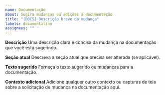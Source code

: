 ```yaml
---
name: Documentação
about: Sugira mudanças ou adições à documentação
title: "[DOCS] Descrição breve da mudança"
labels: documentation
assignees: ""
---
```


**Descrição**
Uma descrição clara e concisa da mudança na documentação que você está sugerindo.

**Seção atual**
Descreva a seção atual que precisa ser alterada (se aplicável).

**Texto sugerido**
Forneça o texto sugerido ou mudanças para a documentação.

**Contexto adicional**
Adicione qualquer outro contexto ou capturas de tela sobre a solicitação de mudança na documentação aqui.
